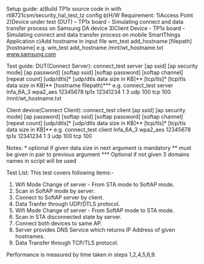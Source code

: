 Setup guide:
a)Build TP1x source code in with rtl8721csm/security_hal_test_tz config
b)H/W Requirement:
	1)Access Point
	2)Device under test (DUT) – TP1x board - Simulating connect and data transfer process on Samsung DA device
	3)Client Device - TP1x board - Simulating connect and data transfer process on mobile SmartThings Application 
c)Add hostname in input file
	wm_test add_hostname [filepath] [hostname]
	e.g. wm_test add_hostname /mnt/wt_hostname.txt www.samsung.com 
	
Test guide:
DUT(Connect Server): 
connect_test server [ap ssid] [ap security mode] [ap password] [softap ssid] [softap password] [softap channel] [repeat count] [udp/dtls]* [udp/dtls data size in KB]** [tcp/tls]* [tcp/tls data size in KB]** [hostname filepath]***
e.g. connect_test server Infa_6A_3 wpa2_aes 12345678 tp1x 12341234 1 3 udp 100 tcp 100 /mnt/wt_hostname.txt

Client device(Connect Client): 
connect_test client [ap ssid] [ap security mode] [ap password] [softap ssid] [softap password] [softap channel] [repeat count] [udp/dtls]* [udp/dtls data size in KB]** [tcp/tls]* [tcp/tls data size in KB]**
e.g. connect_test client Infa_6A_3 wpa2_aes 12345678 tp1x 12341234 1 3 udp 100 tcp 100

Notes:
	*   optional if given data size in next argument is mandatory
	**  must be given in pair to previous argument
	*** Optional if not given 3 domains names in script will be used

Test List:
This test covers following items:-
1) Wifi Mode Change of server - From STA mode to SoftAP mode.
2) Scan in SoftAP mode by server.
3) Connect to SoftAP server by client.
4) Data Tranfer through UDP/DTLS protocol.
5) Wifi Mode Change of server - From SoftAP mode to STA mode.
6) Scan in STA disconnected state by server.
7) Connect both devices to same AP.
8) Server provides DNS Service which returns IP Address of given hostnames.
9) Data Transfer through TCP/TLS protocol.

Performance is measured by time taken in steps 1,2,4,5,6,9. 
